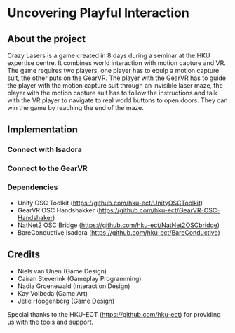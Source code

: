# Uncovering Playful Interaction

## About the project
Crazy Lasers is a game created in 8 days during a seminar at the HKU expertise centre. It combines world interaction with motion capture and VR. The game requires two players, one player has to equip a motion capture suit, the other puts on the GearVR. The player with the GearVR has to guide the player with the motion capture suit through an invisible laser maze, the player with the motion capture suit has to follow the instructions and talk with the VR player to navigate to real world buttons to open doors. They can win the game by reaching the end of the maze.

## Implementation

### Connect with Isadora

### Connect to the GearVR


### Dependencies
* Unity OSC Toolkit (https://github.com/hku-ect/UnityOSCToolkit)
* GearVR OSC Handshakker (https://github.com/hku-ect/GearVR-OSC-Handshaker)
* NatNet2 OSC Bridge (https://github.com/hku-ect/NatNet2OSCbridge)
* BareConductive Isadora (https://github.com/hku-ect/BareConductive)

## Credits
* Niels van Unen (Game Design)
* Cairan Steverink (Gameplay Programming)
* Nadia Groenewald (Interaction Design)
* Kay Volbeda (Game Art)
* Jelle Hoogenberg (Game Design)

Special thanks to the HKU-ECT (https://github.com/hku-ect) for providing us with the tools and support.
